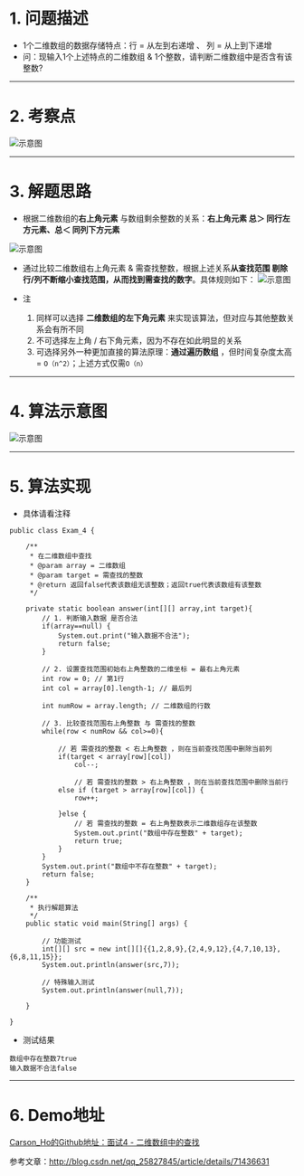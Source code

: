 # 1. 问题描述
- 1个二维数组的数据存储特点：行 = 从左到右递增 、 列 = 从上到下递增
- 问：现输入1个上述特点的二维数组 & 1个整数，请判断二维数组中是否含有该整数?

***

# 2. 考察点
![示意图](http://upload-images.jianshu.io/upload_images/944365-ed420edc6a06fb0b.png?imageMogr2/auto-orient/strip%7CimageView2/2/w/1240)

***
# 3. 解题思路
- 根据二维数组的**右上角元素** 与数组剩余整数的关系：**右上角元素 总＞ 同行左方元素、总＜ 同列下方元素**

![示意图](http://upload-images.jianshu.io/upload_images/944365-f1598df46f0143df.png?imageMogr2/auto-orient/strip%7CimageView2/2/w/1240)


- 通过比较二维数组右上角元素 & 需查找整数，根据上述关系**从查找范围 剔除 行/列不断缩小查找范围，从而找到需查找的数字**。具体规则如下：
![示意图](http://upload-images.jianshu.io/upload_images/944365-e8e8bf3a3c12b87e.png?imageMogr2/auto-orient/strip%7CimageView2/2/w/1240)


- 注
  1. 同样可以选择 **二维数组的左下角元素** 来实现该算法，但对应与其他整数关系会有所不同
  2. 不可选择左上角 / 右下角元素，因为不存在如此明显的关系
  3. 可选择另外一种更加直接的算法原理：**通过遍历数组** ，但时间复杂度太高 = `O（n^2）`；上述方式仅需`O（n）`


***
# 4. 算法示意图
![示意图](http://upload-images.jianshu.io/upload_images/944365-b8a6333885b963cc.png?imageMogr2/auto-orient/strip%7CimageView2/2/w/1240)

***

# 5. 算法实现
- 具体请看注释

```
public class Exam_4 {

    /**
     * 在二维数组中查找
     * @param array = 二维数组
     * @param target = 需查找的整数
     * @return 返回false代表该数组无该整数；返回true代表该数组有该整数
     */

    private static boolean answer(int[][] array,int target){
        // 1. 判断输入数据 是否合法
        if(array==null) {
            System.out.print("输入数据不合法");
            return false;
        }

        // 2. 设置查找范围初始右上角整数的二维坐标 = 最右上角元素
        int row = 0; // 第1行
        int col = array[0].length-1; // 最后列

        int numRow = array.length; // 二维数组的行数

        // 3. 比较查找范围右上角整数 与 需查找的整数
        while(row < numRow && col>=0){

            // 若 需查找的整数 < 右上角整数 ，则在当前查找范围中删除当前列
            if(target < array[row][col])
                col--;

                // 若 需查找的整数 > 右上角整数 ，则在当前查找范围中删除当前行
            else if (target > array[row][col]) {
                row++;

            }else {
                // 若 需查找的整数 = 右上角整数表示二维数组存在该整数
                System.out.print("数组中存在整数" + target);
                return true;
            }
        }
        System.out.print("数组中不存在整数" + target);
        return false;
    }

    /**
     * 执行解题算法
     */
    public static void main(String[] args) {

        // 功能测试
        int[][] src = new int[][]{{1,2,8,9},{2,4,9,12},{4,7,10,13},{6,8,11,15}};
        System.out.println(answer(src,7));

        // 特殊输入测试
        System.out.println(answer(null,7));

    }

}
```

- 测试结果

```
数组中存在整数7true
输入数据不合法false
```

***
# 6. Demo地址
[Carson_Ho的Github地址：面试4 - 二维数组中的查找](https://github.com/Carson-Ho/AlgorithmLearning)


参考文章：http://blog.csdn.net/qq_25827845/article/details/71436631